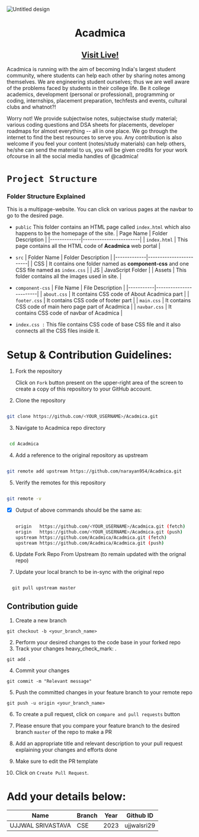 ![Untitled design](https://user-images.githubusercontent.com/73595465/179903998-90ab6fc0-8c7b-4b36-9ba1-29e2d89f10d3.png)

<h1 align="center"> Acadmica </h1>
<h2 align="center"><a href="https://acadmica.netlify.app/">Visit Live!</a></h2>

<p align="left">
Acadmica is running with the aim of becoming India's largest student community, where students can help each other by sharing notes among themselves. We are engineering student ourselves; thus we are well aware of the problems faced by students in their college life. Be it college academics, development (personal or professional), programming or coding, internships, placement preparation, techfests and events, cultural clubs and whatnot?! </p>
<p align = "justified">
Worry not! We provide subjectwise notes, subjectwise study material; various coding questions and DSA sheets for placements, developer roadmaps for almost everything -- all in one place. We go through the internet to find the best resources to serve you. Any contribution is also welcome if you feel your content (notes/study materials) can help others, he/she can send the material to us, you will be given credits for your work ofcourse in all the social media handles of @cadmica!
</p>

# ```Project Structure```
### Folder Structure Explained

This is a multipage-website. You can click on various pages at the navbar to go to the desired page.

- ```public``` This folder contains an HTML page called ``index.html`` which also happens to be the homepage of the site.
  | Page Name | Folder Description |
  |-------------|------------------------|
  | ```index.html```  | This page contains all the HTML code of **Acadmica** web portal |
  
- ```src```
  | Folder Name | Folder Description |
  |-------------|------------------------|
  | CSS         | It contains one folder named as **component-css** and one CSS file named as ``index.css`` |
  | JS          | JavaScript Folder |
  | Assets      | This folder contains all the images used in site. |
  
 - ```component-css```
    | File Name | File Description |
    |-----------|------------------------|
    | ```about.css``` | It contains CSS code of About Acadmica part |
    | ```footer.css``` | It contains CSS code of footer part |
    | ```main.css``` | It contains CSS code of main hero page part of Acadmica |
    | ```navbar.css``` | It contains CSS code of navbar of Acadmica |
    
 - ```index.css :``` This file contains CSS code of base CSS file and it also connects all the CSS files inside it.


# Setup & Contribution Guidelines:

 1. Fork the repository

    Click on ```Fork``` button present on the upper-right area of the screen to create a copy of this repository to your GitHub account.


 2. Clone the repository

   ```bash

   git clone https://github.com/<YOUR_USERNAME>/Acadmica.git
 
   ```
 3. Navigate to Acadmica repo directory

  ```bash

   cd Acadmica 

  ```

 4. Add a reference to the original repository as upstream

   ```bash

   git remote add upstream https://github.com/narayan954/Acadmica.git

   ```
 5. Verify the remotes for this repository
   ```bash

   git remote -v

   ```
 - [x] Output of above commands should be the same as:
   ```bash

   origin   https://github.com/<YOUR_USERNAME>/Acadmica.git (fetch)
   origin   https://github.com/<YOUR_USERNAME>/Acadmica.git (push)
   upstream https://github.com/Acadmica/Acadmica.git (fetch)
   upstream https://github.com/Acadmica/Acadmica.git (push)

   ```

 6. Update Fork Repo From Upstream (to remain updated with the orignal repo)

 7. Update your local branch to be in-sync with the original repo

   ```console

     git pull upstream master

   ```


## Contribution guide

1. Create a new branch
```
git checkout -b <your_branch_name>
```

2. Perform your desired changes to the code base in your forked repo
3. Track your changes heavy_check_mark: .

```
git add .
```

4. Commit your changes
```
git commit -m "Relevant message"
```

5. Push the committed changes in your feature branch to your remote repo
```
git push -u origin <your_branch_name>
```

6. To create a pull request, click on ```compare and pull requests``` button
7. Please ensure that you compare your feature branch to the desired branch `master` of the repo to make a PR


8. Add an appropriate title and relevant description to your pull request explaining your changes and efforts done
9. Make sure to edit the PR template

10. Click on `Create Pull Request`.

# Add your details below:
| Name | Branch | Year | Github ID | 
|------|-------|---------|-------------------|
| UJJWAL SRIVASTAVA | CSE | 2023 | ujjwalsri29  <!-- placeholder --> 

<!-- add your details in the format above and remove the placeholder-->
